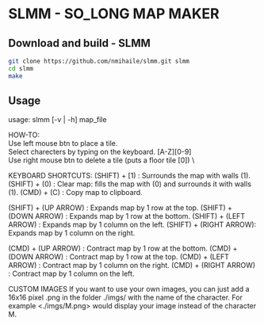 # SLMM - SO_LONG MAP MAKER

## Download and build - SLMM
```bash
git clone https://github.com/nmihaile/slmm.git slmm
cd slmm
make
```

## Usage
usage: slmm [-v | -h] map_file

HOW-TO: \
Use left mouse btn to place a tile. \
Select charecters by typing on the keyboard. [A-Z][0-9] \
Use right mouse btn to delete a tile (puts a floor tile [0]) \

KEYBOARD SHORTCUTS:
(SHIFT) + [1)          : Surrounds the map with walls (1).
(SHIFT) + (0)          : Clear map: fills the map with (0) and surrounds it with walls (1).
(CMD)   + (C)          : Copy map to clipboard.

(SHIFT) + (UP ARROW)   : Expands map by 1 row at the top.
(SHIFT) + (DOWN ARROW) : Expands map by 1 row at the bottom.
(SHIFT) + (LEFT ARROW) : Expands map by 1 column on the left.
(SHIFT) + (RIGHT ARROW): Expands map by 1 column on the right.

(CMD) + (UP ARROW)     : Contract map by 1 row at the bottom.
(CMD) + (DOWN ARROW)   : Contract map by 1 row at the top.
(CMD) + (LEFT ARROW)   : Contract map by 1 column on the right.
(CMD) + (RIGHT ARROW)  : Contract map by 1 column on the left.


CUSTOM IMAGES
If you want to use your own images, you can just add a 16x16 pixel .png
in the folder ./imgs/ with the name of the character.
For example <./imgs/M.png> would display your image instead of
the character M.
